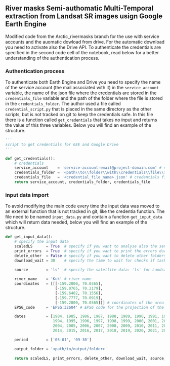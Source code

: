 ## River masks Semi-authomatic Multi-Temporal extraction from Landsat SR images usign Google Earth Engine

Modified code from the Arctic_rivermasks branch for the use with service accounts and the auomatic dowload from drive.
For the automatic download you need to activate also the Drive API.
To authenticate the credentials are specified in the second code cell of the notebook, read below for a better understanding of the authentication process.

### Authentication process
To authenticate both Earth Engine and Drive you need to specify the name of the service account (the mail associated with it) in the ```service_account``` variable, the name of the json file where the credentials are stored in the ```credentials_file``` variable and the path of the folder where the file is stored in the ```credentials_folder```. The author used a file called ```credential_script.py``` that is placed in the same directory as the other scripts, but is not tracked on git to keep the credentials safe. In this file there is a function called ```get_credentials``` that takes no input and returns the value of this three variables. Below you will find an example of the structure.

```python
'''
script to get credentials for GEE and Google Drive
'''

def get_credentials():
    # credentials
    service_account    = 'service-account-email@project-domain.com' # service account name
    credentials_folder = '<path\\to\\folder\\with\\credentials\\file\\>' # folder where the credentials are stored
    credentials_file   = '<credential_file_name>.json' # credentials file name
    return service_account, credentials_folder, credentials_file
```

### input data import
To avoid modifying the main code every time the input data was moved to an external function that is not tracked in git, like the credentia function. The file need to be named ```input_data.py``` and contain a function ```get_input_data``` which will return data needed, below you will find an example of the structure.

```python
def get_input_data():
    # specify the input data
    scaledLS      = True  # specify if you want to analyse also the sentinel-2 data with a PM filter with a kernel equal to the Landsat one
    print_errors  = True  # specify if you want to print the errors during the mask extraction
    delete_other  = False # specify if you want to delete other folders in google drive
    download_wait = 30    # specify the time to wait for checks if task are running

    source        = 'ls'  # specify the satellite data: 'ls' for Landsat or 's2' for Sentinel-2
    
    river_name    = 'Kuk' # river name
    coordinates   = [[[-159.2000, 70.0365],
                      [-159.0765, 70.2179],
                      [-159.6402, 70.1556],
                      [-159.7777, 70.0919],
                      [-159.2000, 70.0365]]] # coordinates of the area to investigate
    EPSG_code     = 'EPSG:32604' # EPSG code for the projection of the results

    dates         = [1984, 1985, 1986, 1987, 1988, 1989, 1990, 1991, 1992, 1993,
                     1994, 1995, 1996, 1997, 1998, 1999, 2000, 2001, 2002, 2003,
                     2004, 2005, 2006, 2007, 2008, 2009, 2010, 2011, 2012, 2013,
                     2014, 2015, 2016, 2017, 2018, 2019, 2020, 2021, 2022, 2023] # years to be analysed

    period        = ['05-01', '09-30']

    output_folder = '<path/to/output/folder>'
    
    return scaledLS, print_errors, delete_other, download_wait, source, river_name, coordinates, EPSG_code, dates, period, output_folder